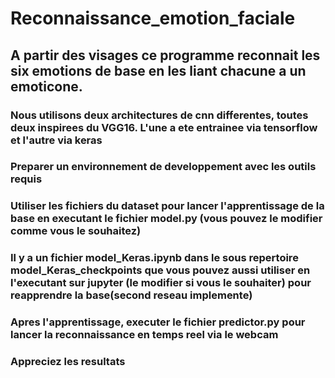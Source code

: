 # 	Reconnaissance_emotion_faciale
## 	A partir des visages ce programme reconnait les six emotions de base en les liant chacune a un emoticone.
###	Nous utilisons deux architectures de cnn differentes, toutes deux inspirees du VGG16. L'une a ete entrainee via tensorflow et l'autre via keras
 
### Preparer un environnement de developpement avec les outils requis
### Utiliser les fichiers du dataset pour lancer l'apprentissage de la base en executant le fichier model.py (vous pouvez le modifier comme vous le souhaitez) 
### Il y a un fichier model_Keras.ipynb dans le sous repertoire model_Keras_checkpoints que vous pouvez aussi utiliser en l'executant sur jupyter (le modifier si vous le souhaiter) pour reapprendre la base(second reseau implemente) 
### Apres l'apprentissage, executer le fichier predictor.py pour lancer la reconnaissance en temps reel via le webcam
### Appreciez les resultats